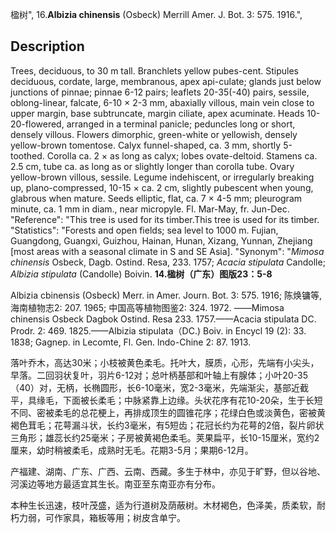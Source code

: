 楹树",
16.**Albizia chinensis** (Osbeck) Merrill Amer. J. Bot. 3: 575. 1916.",

## Description
Trees, deciduous, to 30 m tall. Branchlets yellow pubes-cent. Stipules deciduous, cordate, large, membranous, apex api-culate; glands just below junctions of pinnae; pinnae 6-12 pairs; leaflets 20-35(-40) pairs, sessile, oblong-linear, falcate, 6-10 × 2-3 mm, abaxially villous, main vein close to upper margin, base subtruncate, margin ciliate, apex acuminate. Heads 10-20-flowered, arranged in a terminal panicle; peduncles long or short, densely villous. Flowers dimorphic, green-white or yellowish, densely yellow-brown tomentose. Calyx funnel-shaped, ca. 3 mm, shortly 5-toothed. Corolla ca. 2 × as long as calyx; lobes ovate-deltoid. Stamens ca. 2.5 cm, tube ca. as long as or slightly longer than corolla tube. Ovary yellow-brown villous, sessile. Legume indehiscent, or irregularly breaking up, plano-compressed, 10-15 × ca. 2 cm, slightly pubescent when young, glabrous when mature. Seeds elliptic, flat, ca. 7 × 4-5 mm; pleurogram minute, ca. 1 mm in diam., near micropyle. Fl. Mar-May, fr. Jun-Dec.
  "Reference": "This tree is used for its timber.This tree is used for its timber.
  "Statistics": "Forests and open fields; sea level to 1000 m. Fujian, Guangdong, Guangxi, Guizhou, Hainan, Hunan, Xizang, Yunnan, Zhejiang [most areas with a seasonal climate in S and SE Asia].
  "Synonym": "*Mimosa chinensis* Osbeck, Dagb. Ostind. Resa, 233. 1757; *Acacia stipulata* Candolle; *Albizia stipulata* (Candolle) Boivin.
**14.楹树（广东）图版23：5-8**

Albizia cbinensis (Osbeck) Merr. in Amer. Journ. Bot. 3: 575. 1916; 陈焕镛等, 海南植物志2: 207. 1965; 中国高等植物图鉴2: 324. 1972. ——Mimosa chinensis Osbeck Dagbok Ostind. Resa 233. 1757.——Acacia stipulata DC. Prodr. 2: 469. 1825.——Albizia stipulata（DC.) Boiv. in Encycl 19 (2): 33. 1838; Gagnep. in Lecomte, Fl. Gen. lndo-Chine 2: 87. 1913.

落叶乔木，高达30米；小枝被黄色柔毛。托叶大，膜质，心形，先端有小尖头，早落。二回羽状复叶，羽片6-12对；总叶柄基部和叶轴上有腺体；小叶20-35（40）对，无柄，长椭圆形，长6-10毫米，宽2-3毫米，先端渐尖，基部近截平，具缘毛，下面被长柔毛；中脉紧靠上边缘。头状花序有花10-20朵，生于长短不同、密被柔毛的总花梗上，再排成顶生的圆锥花序；花绿白色或淡黄色，密被黄褐色茸毛；花萼漏斗状，长约3毫米，有5短齿；花冠长约为花萼的2倍，裂片卵状三角形；雄蕊长约25毫米；子房被黄褐色柔毛。荚果扁平，长10-15厘米，宽约2厘来，幼时稍被柔毛，成熟时无毛。花期3-5月；果期6-12月。

产福建、湖南、广东、广西、云南、西藏。多生于林中，亦见于旷野，但以谷地、河溪边等地方最适宜其生长。南亚至东南亚亦有分布。

本种生长迅速，枝叶茂盛，适为行道树及荫蔽树。木材褐色，色泽美，质柔软，耐朽力弱，可作家具，箱板等用；树皮含单宁。
